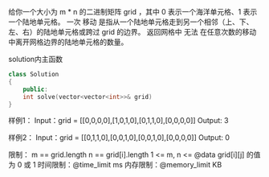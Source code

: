给你一个大小为 m * n 的二进制矩阵 grid ，其中 0 表示一个海洋单元格、1 表示一个陆地单元格。
一次 移动 是指从一个陆地单元格走到另一个相邻（上、下、左、右）的陆地单元格或跨过 grid 的边界。
返回网格中 无法 在任意次数的移动中离开网格边界的陆地单元格的数量。

solution内主函数
```cpp
class Solution
{
    public:
    int solve(vector<vector<int>>& grid)
}
```

样例1：
Input：grid = [[0,0,0,0],[1,0,1,0],[0,1,1,0],[0,0,0,0]]
Output: 3

样例2：
Input：grid = [[0,1,1,0],[0,0,1,0],[0,0,1,0],[0,0,0,0]]
Output: 0

限制：
m == grid.length
n == grid[i].length
1 <= m, n <= @data
grid[i][j] 的值为 0 或 1
时间限制：@time_limit ms
内存限制：@memory_limit KB